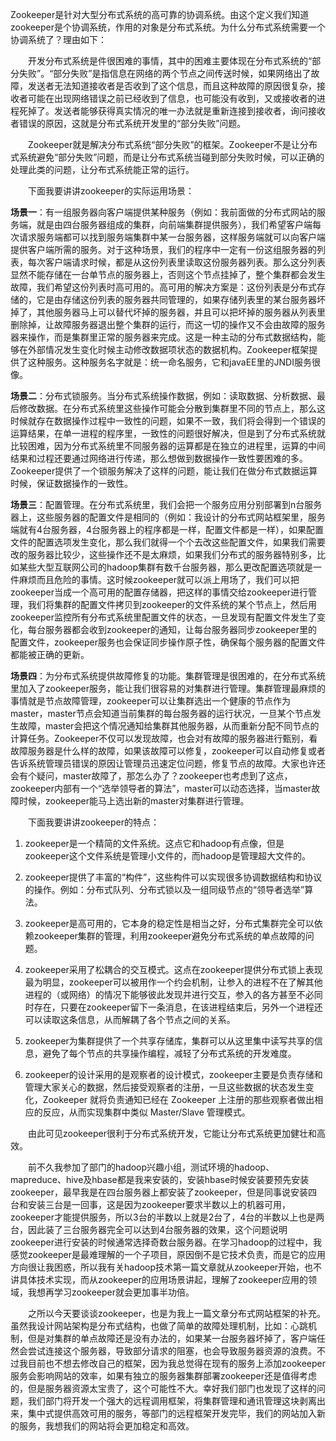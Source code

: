 <p>Zookeeper是针对大型分布式系统的高可靠的协调系统。由这个定义我们知道zookeeper是个协调系统，作用的对象是分布式系统。为什么分布式系统需要一个协调系统了？理由如下：</p>
<p>　　开发分布式系统是件很困难的事情，其中的困难主要体现在分布式系统的“部分失败”。“部分失败”是指信息在网络的两个节点之间传送时候，如果网络出了故障，发送者无法知道接收者是否收到了这个信息，而且这种故障的原因很复杂，接收者可能在出现网络错误之前已经收到了信息，也可能没有收到，又或接收者的进程死掉了。发送者能够获得真实情况的唯一办法就是重新连接到接收者，询问接收者错误的原因，这就是分布式系统开发里的“部分失败”问题。</p>
<p>　　Zookeeper就是解决分布式系统“部分失败”的框架。Zookeeper不是让分布式系统避免“部分失败”问题，而是让分布式系统当碰到部分失败时候，可以正确的处理此类的问题，让分布式系统能正常的运行。</p>
<p>　　下面我要讲讲zookeeper的实际运用场景：</p>
<p><strong>场景一</strong>：有一组服务器向客户端提供某种服务（例如：我前面做的分布式网站的服务端，就是由四台服务器组成的集群，向前端集群提供服务），我们希望客户端每次请求服务端都可以找到服务端集群中某一台服务器，这样服务端就可以向客户端提供客户端所需的服务。对于这种场景，我们的程序中一定有一份这组服务器的列表，每次客户端请求时候，都是从这份列表里读取这份服务器列表。那么这分列表显然不能存储在一台单节点的服务器上，否则这个节点挂掉了，整个集群都会发生故障，我们希望这份列表时高可用的。高可用的解决方案是：这份列表是分布式存储的，它是由存储这份列表的服务器共同管理的，如果存储列表里的某台服务器坏掉了，其他服务器马上可以替代坏掉的服务器，并且可以把坏掉的服务器从列表里删除掉，让故障服务器退出整个集群的运行，而这一切的操作又不会由故障的服务器来操作，而是集群里正常的服务器来完成。这是一种主动的分布式数据结构，能够在外部情况发生变化时候主动修改数据项状态的数据机构。Zookeeper框架提供了这种服务。这种服务名字就是：统一命名服务，它和javaEE里的JNDI服务很像。</p>
<p><strong>场景二</strong>：分布式锁服务。当分布式系统操作数据，例如：读取数据、分析数据、最后修改数据。在分布式系统里这些操作可能会分散到集群里不同的节点上，那么这时候就存在数据操作过程中一致性的问题，如果不一致，我们将会得到一个错误的运算结果，在单一进程的程序里，一致性的问题很好解决，但是到了分布式系统就比较困难，因为分布式系统里不同服务器的运算都是在独立的进程里，运算的中间结果和过程还要通过网络进行传递，那么想做到数据操作一致性要困难的多。Zookeeper提供了一个锁服务解决了这样的问题，能让我们在做分布式数据运算时候，保证数据操作的一致性。</p>
<p><strong>场景三</strong>：配置管理。在分布式系统里，我们会把一个服务应用分别部署到n台服务器上，这些服务器的配置文件是相同的（例如：我设计的分布式网站框架里，服务端就有4台服务器，4台服务器上的程序都是一样，配置文件都是一样），如果配置文件的配置选项发生变化，那么我们就得一个个去改这些配置文件，如果我们需要改的服务器比较少，这些操作还不是太麻烦，如果我们分布式的服务器特别多，比如某些大型互联网公司的hadoop集群有数千台服务器，那么更改配置选项就是一件麻烦而且危险的事情。这时候zookeeper就可以派上用场了，我们可以把zookeeper当成一个高可用的配置存储器，把这样的事情交给zookeeper进行管理，我们将集群的配置文件拷贝到zookeeper的文件系统的某个节点上，然后用zookeeper监控所有分布式系统里配置文件的状态，一旦发现有配置文件发生了变化，每台服务器都会收到zookeeper的通知，让每台服务器同步zookeeper里的配置文件，zookeeper服务也会保证同步操作原子性，确保每个服务器的配置文件都能被正确的更新。</p>
<p><strong>场景四</strong>：为分布式系统提供故障修复的功能。集群管理是很困难的，在分布式系统里加入了zookeeper服务，能让我们很容易的对集群进行管理。集群管理最麻烦的事情就是节点故障管理，zookeeper可以让集群选出一个健康的节点作为master，master节点会知道当前集群的每台服务器的运行状况，一旦某个节点发生故障，master会把这个情况通知给集群其他服务器，从而重新分配不同节点的计算任务。Zookeeper不仅可以发现故障，也会对有故障的服务器进行甄别，看故障服务器是什么样的故障，如果该故障可以修复，zookeeper可以自动修复或者告诉系统管理员错误的原因让管理员迅速定位问题，修复节点的故障。大家也许还会有个疑问，master故障了，那怎么办了？zookeeper也考虑到了这点，zookeeper内部有一个“选举领导者的算法”，master可以动态选择，当master故障时候，zookeeper能马上选出新的master对集群进行管理。</p>
<p>　　下面我要讲讲zookeeper的特点：</p>
<ol class="list-paddingleft-2">
 <li><p>zookeeper是一个精简的文件系统。这点它和hadoop有点像，但是zookeeper这个文件系统是管理小文件的，而hadoop是管理超大文件的。</p></li>
 <li><p>zookeeper提供了丰富的“构件”，这些构件可以实现很多协调数据结构和协议的操作。例如：分布式队列、分布式锁以及一组同级节点的“领导者选举”算法。</p></li>
 <li><p>zookeeper是高可用的，它本身的稳定性是相当之好，分布式集群完全可以依赖zookeeper集群的管理，利用zookeeper避免分布式系统的单点故障的问题。</p></li>
 <li><p>zookeeper采用了松耦合的交互模式。这点在zookeeper提供分布式锁上表现最为明显，zookeeper可以被用作一个约会机制，让参入的进程不在了解其他进程的（或网络）的情况下能够彼此发现并进行交互，参入的各方甚至不必同时存在，只要在zookeeper留下一条消息，在该进程结束后，另外一个进程还可以读取这条信息，从而解耦了各个节点之间的关系。</p></li>
 <li><p>zookeeper为集群提供了一个共享存储库，集群可以从这里集中读写共享的信息，避免了每个节点的共享操作编程，减轻了分布式系统的开发难度。</p></li>
 <li><p>zookeeper的设计采用的是观察者的设计模式，zookeeper主要是负责存储和管理大家关心的数据，然后接受观察者的注册，一旦这些数据的状态发生变化，Zookeeper&nbsp;就将负责通知已经在&nbsp;Zookeeper&nbsp;上注册的那些观察者做出相应的反应，从而实现集群中类似&nbsp;Master/Slave&nbsp;管理模式。</p></li>
</ol>
<p>　　由此可见zookeeper很利于分布式系统开发，它能让分布式系统更加健壮和高效。</p>
<p>　　前不久我参加了部门的hadoop兴趣小组，测试环境的hadoop、mapreduce、hive及hbase都是我来安装的，安装hbase时候安装要预先安装zookeeper，最早我是在四台服务器上都安装了zookeeper，但是同事说安装四台和安装三台是一回事，这是因为zookeeper要求半数以上的机器可用，zookeeper才能提供服务，所以3台的半数以上就是2台了，4台的半数以上也是两台，因此装了三台服务器完全可以达到4台服务器的效果，这个问题说明zookeeper进行安装的时候通常选择奇数台服务器。在学习hadoop的过程中，我感觉zookeeper是最难理解的一个子项目，原因倒不是它技术负责，而是它的应用方向很让我困惑，所以我有关hadoop技术第一篇文章就从zookeeper开始，也不讲具体技术实现，而从zookeeper的应用场景讲起，理解了zookeeper应用的领域，我想再学习zookeeper就会更加事半功倍。</p>
<p>　　之所以今天要谈谈zookeeper，也是为我上一篇文章分布式网站框架的补充。虽然我设计网站架构是分布式结构，也做了简单的故障处理机制，比如：心跳机制，但是对集群的单点故障还是没有办法的，如果某一台服务器坏掉了，客户端任然会尝试连接这个服务器，导致部分请求的阻塞，也会导致服务器资源的浪费。不过我目前也不想去修改自己的框架，因为我总觉得在现有的服务上添加zookeeper服务会影响网站的效率，如果有独立的服务器集群部署zookeeper还是值得考虑的，但是服务器资源太宝贵了，这个可能性不大。幸好我们部门也发现了这样的问题，我们部门将开发一个强大的远程调用框架，将集群管理和通讯管理这块剥离出来，集中式提供高效可用的服务，等部门的远程框架开发完毕，我们的网站加入新的服务，我想我们的网站将会更加稳定和高效。</p>
<p>&nbsp;</p>
